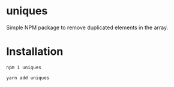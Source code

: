 # uniques
Simple NPM package to remove duplicated elements in the array.

# Installation
```
npm i uniques
```

```
yarn add uniques
```